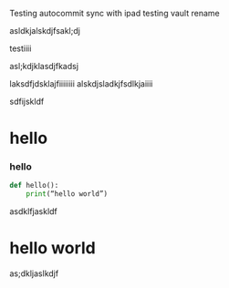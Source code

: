 
Testing autocommit sync with ipad
testing vault rename

asldkjalskdjfsakl;dj

testiiii

asl;kdjklasdjfkadsj


laksdfjdsklajfiiiiiiii
alskdjsladkjfsdlkjaiiii

  sdfijskldf
# hello 

### hello 

```python
def hello():
	print(“hello world”)
```


asdklfjaskldf





# hello world
as;dkljaslkdjf